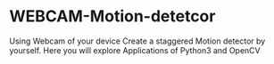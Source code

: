 # WEBCAM-Motion-detetcor
Using Webcam of your device Create a staggered Motion detector by yourself.
Here you will explore Applications of Python3 and OpenCV


